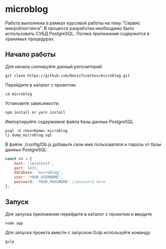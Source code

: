 # microblog
Работа выполнена в рамках курсовой работы на тему "Сервис микроблоггинга". В процессе разработки необходимо было использовать СУБД PostgreSQL.
Логика приложения содержится в хранимых процедурах.

## Начало работы
Для начала скопируйте данный репозиторий:

```
git clone https://github.com/DenisTsvetkov/microblog.git
```

Перейдите в каталог с проектом:

```
cd microblog
```

Установите зависимости:

```
npm install or yarn install
```


Импортируйте содержимое файла базы данных PostgreSQL

```
psql -U <UserName> microblog
\i dump_microblog.sql
```

В файле ./config/Db.js добавьте свои имя пользователя и пароль от базы данных PostgreSQL

```javascript
const cn = {
    host: 'localhost',
    port: 5432,
    database: 'microblog',
    user: 'YOUR_USERNAME',
    password: 'YOUR_PASSWORD' //password here
};
```

## Запуск
Для запуска приложения перейдите в каталог с проектом и введите

```
node app
```

Для запуска проекта вместе с запуском Gulp используйте команду:

```
gulp
```

